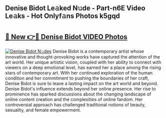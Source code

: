## Denise Bidot Le𝚊ked N𝚞de - Part-n6E Video Le𝚊ks - Hot Onlyf𝚊ns Photos k5gqd

# <h2><a href="http://ac15493.deff.icu/?id=Denise+Bidot">🔗 New 👉🔴 Denise Bidot VIDEO Photos</a></h2>

[![Denise Bidot N𝚞des](https://i.imgur.com/rIISA9y.gif)](http://ac15493.deff.icu/?id=Denise+Bidot)
Denise Bidot is a contemporary artist whose innovative and thought-provoking works have captured the attention of the art world. Her unique artistic vision, coupled with her ability to connect with viewers on a deep emotional level, has earned her a place among the rising stars of contemporary art. With her continued exploration of the human condition and her commitment to pushing the boundaries of her craft, Denise Bidot is sure to leave a lasting impact on the art world and beyond. Denise Bidot's influence extends beyond her online presence. Her rise to prominence has sparked discussions about the changing landscape of online content creation and the complexities of online fandom. Her controversial approach has challenged traditional notions of beauty, sexuality, and female empowerment.
